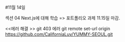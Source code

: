 #11월 14일

섹션 04 Next.js에 대해 학습
=> 포트폴리오 과제 11.15일 마감.

<<에러 해결 >> 
 git 403 에러
 git remote set-url origin https://github.com/CaliforniaLuv/YUMMY-SEOUL.git